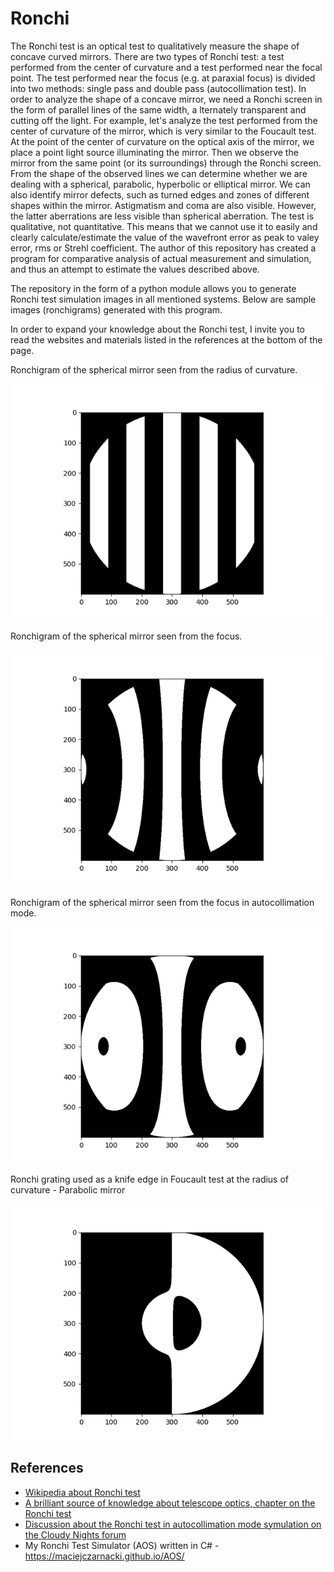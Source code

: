 # Ronchi

The Ronchi test is an optical test to qualitatively measure the shape of concave curved mirrors.
There are two types of Ronchi test: a test performed from the center of curvature and a test performed near the focal point. 
The test performed near the focus (e.g. at paraxial focus) is divided into two methods: single pass and double pass (autocollimation test). 
In order to analyze the shape of a concave mirror, we need a Ronchi screen in the form of parallel lines of the same width, a
lternately transparent and cutting off the light. For example, let's analyze the test performed from the center of curvature of the mirror, 
which is very similar to the Foucault test. At the point of the center of curvature on the optical axis of the mirror, 
we place a point light source illuminating the mirror. Then we observe the mirror from the same point (or its surroundings) through the Ronchi screen. 
From the shape of the observed lines we can determine whether we are dealing with a spherical, parabolic, hyperbolic or elliptical mirror. We can also identify mirror defects, such as turned edges and zones of different shapes within the mirror. 
Astigmatism and coma are also visible. However, the latter aberrations are less visible than spherical aberration. 
The test is qualitative, not quantitative. This means that we cannot use it to easily and clearly calculate/estimate the value of the wavefront error as peak to valey error, rms or Strehl coefficient. The author of this repository has created a program for comparative analysis of actual measurement and simulation, 
and thus an attempt to estimate the values described above.

The repository in the form of a python module allows you to generate Ronchi test simulation images in all mentioned systems. Below are sample images (ronchigrams) generated with this program.

In order to expand your knowledge about the Ronchi test, I invite you to read the websites and materials listed in the references at the bottom of the page.

Ronchigram of the spherical mirror seen from the radius of curvature.

![Ronchigram of the spherical mirror seen from the radius of curvature](/images/Sphere_at_roc.png)

Ronchigram of the spherical mirror seen from the focus.

![Ronchigram of the spherical mirror seen from the focus](/images/Sphere_at_focus.png)

Ronchigram of the spherical mirror seen from the focus in autocollimation mode.

![Ronchigram of the spherical mirror seen from the focus in autocollimation mode](/images/Sphere_at_focus_autocollimation_mode.png)

Ronchi grating used as a knife edge in Foucault test at the radius of curvature - Parabolic mirror

![Ronchi grating used as a knife edge in Foucault test at the radius of curvature - Parabolic mirror](/images/Parabola_at_roc_ronchi_as_knife_edge.png)


## References
- [Wikipedia about Ronchi test](https://en.wikipedia.org/wiki/Ronchi_test)
- [A brilliant source of knowledge about telescope optics, chapter on the Ronchi test](https://www.telescope-optics.net/ronchi_test.htm)
- [Discussion about the Ronchi test in autocollimation mode symulation on the Cloudy Nights forum](https://www.cloudynights.com/topic/812098-dpac-test-simulation-comparison/?hl=aos)
- My Ronchi Test Simulator (AOS) written in C# - https://maciejczarnacki.github.io/AOS/
